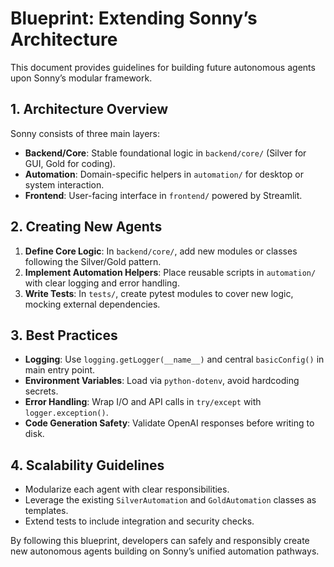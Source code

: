 # Blueprint: Extending Sonny’s Architecture

This document provides guidelines for building future autonomous agents upon Sonny’s modular framework.

## 1. Architecture Overview
Sonny consists of three main layers:

- **Backend/Core**: Stable foundational logic in `backend/core/` (Silver for GUI, Gold for coding).
- **Automation**: Domain-specific helpers in `automation/` for desktop or system interaction.
- **Frontend**: User-facing interface in `frontend/` powered by Streamlit.

## 2. Creating New Agents
1. **Define Core Logic**: In `backend/core/`, add new modules or classes following the Silver/Gold pattern.
2. **Implement Automation Helpers**: Place reusable scripts in `automation/` with clear logging and error handling.
3. **Write Tests**: In `tests/`, create pytest modules to cover new logic, mocking external dependencies.

## 3. Best Practices
- **Logging**: Use `logging.getLogger(__name__)` and central `basicConfig()` in main entry point.
- **Environment Variables**: Load via `python-dotenv`, avoid hardcoding secrets.
- **Error Handling**: Wrap I/O and API calls in `try/except` with `logger.exception()`.
- **Code Generation Safety**: Validate OpenAI responses before writing to disk.

## 4. Scalability Guidelines
- Modularize each agent with clear responsibilities.
- Leverage the existing `SilverAutomation` and `GoldAutomation` classes as templates.
- Extend tests to include integration and security checks.

By following this blueprint, developers can safely and responsibly create new autonomous agents building on Sonny’s unified automation pathways.